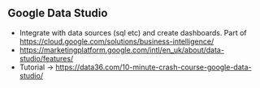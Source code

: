 ## Google Data Studio
* Integrate with data sources (sql etc) and create dashboards. Part of https://cloud.google.com/solutions/business-intelligence/
* https://marketingplatform.google.com/intl/en_uk/about/data-studio/features/
* Tutorial -> https://data36.com/10-minute-crash-course-google-data-studio/
